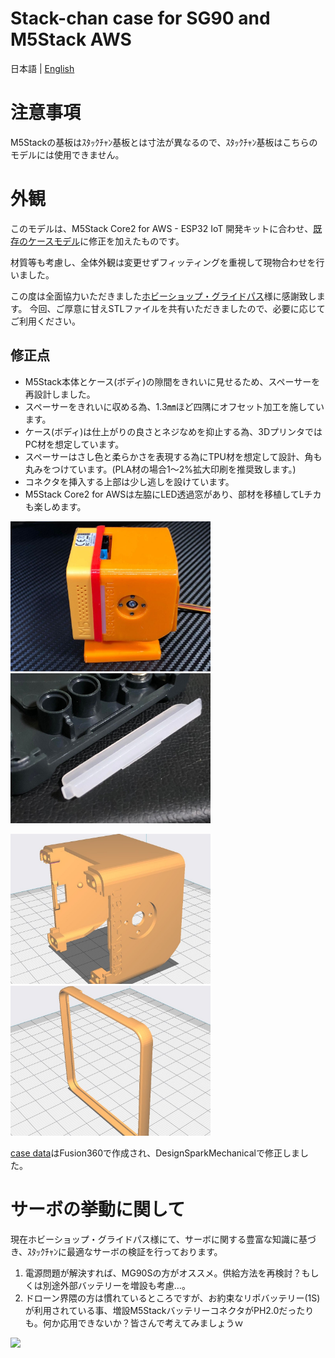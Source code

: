 # Stack-chan case for SG90 and M5Stack AWS
日本語 | [English](./README_for_SG90andM5StackAWS.md)

# 注意事項
M5Stackの基板はｽﾀｯｸﾁｬﾝ基板とは寸法が異なるので、ｽﾀｯｸﾁｬﾝ基板はこちらのモデルには使用できません。

# 外観
このモデルは、M5Stack Core2 for AWS - ESP32 IoT 開発キットに合わせ、[既存のケースモデル](../mongonta_case_for_SG90_and_M5GoBottomBoard/case_for_SG90andM5GoBottomBoard/shell_SG90_basicgraybottom.stl)に修正を加えたものです。

材質等も考慮し、全体外観は変更せずフィッティングを重視して現物合わせを行いました。

この度は全面協力いただきました[ホビーショップ・グライドパス](https://hsgp.cart.fc2.com/)様に感謝致します。
今回、ご厚意に甘えSTLファイルを共有いただきましたので、必要に応じてご利用ください。

## 修正点

 * M5Stack本体とケース(ボディ)の隙間をきれいに見せるため、スペーサーを再設計しました。
 * スペーサーをきれいに収める為、1.3㎜ほど四隅にオフセット加工を施しています。
 * ケース(ボディ)は仕上がりの良さとネジなめを抑止する為、3DプリンタではPC材を想定しています。
 * スペーサーはさし色と柔らかさを表現する為にTPU材を想定して設計、角も丸みをつけています。(PLA材の場合1～2%拡大印刷を推奨致します。)
 * コネクタを挿入する上部は少し逃しを設けています。
 * M5Stack Core2 for AWSは左脇にLED透過窓があり、部材を移植してLチカも楽しめます。
 
<img src="./docs/images/case_sg90_m5core2AWS.jpg" width="320">  <img src="./docs/images/LED.jpg" width="320">

<img src="./docs/images/case_sg90_m5core2AWSbody.jpg" width="320"> <img src="./docs/images/case_sg90_m5core2AWSspacer.jpg" width="320">

[case data](./case_for_SG90andM5StackAWS/)はFusion360で作成され、DesignSparkMechanicalで修正しました。


# サーボの挙動に関して
現在ホビーショップ・グライドパス様にて、サーボに関する豊富な知識に基づき、ｽﾀｯｸﾁｬﾝに最適なサーボの検証を行っております。

1. 電源問題が解決すれば、MG90Sの方がオススメ。供給方法を再検討？もしくは別途外部バッテリーを増設も考慮…。
2. ドローン界隈の方は慣れているところですが、お約束なリポバッテリー(1S)が利用されている事、増設M5StackバッテリーコネクタがPH2.0だったりも。何か応用できないか？皆さんで考えてみましょうｗ

<img src="./docs/images/tester-core2.gif" width="320">
